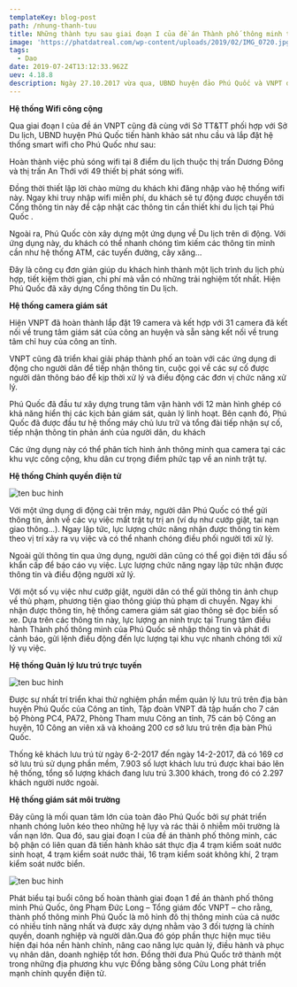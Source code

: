 ```yaml
---
templateKey: blog-post
path: /nhung-thanh-tuu
title: Những thành tựu sau giai đoạn I của đề án Thành phố thông minh tại Phú Quốc
image: 'https://phatdatreal.com/wp-content/uploads/2019/02/IMG_0720.jpg' 
tags:
  - Dao
date: 2019-07-24T13:12:33.962Z
uev: 4.18.8
description: Ngày 27.10.2017 vừa qua, UBND huyện đảo Phú Quốc và VNPT đã chính thức công bố hoàn thành Giai đoạn 1 Đề án xây dựng thành phố thông minh Phú Quốc.
---
```


**Hệ thống Wifi công cộng**

Qua giai đoạn I của đề án VNPT cũng đã cùng với Sở TT&TT phối hợp với Sở Du lịch, UBND huyện Phú Quốc tiến hành khảo sát nhu cầu và lắp đặt hệ thống smart wifi cho Phú Quốc như sau:

Hoàn thành việc phủ sóng wifi tại 8 điểm du lịch thuộc thị trấn Dương Đông và thị trấn An Thới với 49 thiết bị phát sóng wifi.

Đồng thời thiết lập lời chào mừng du khách khi đăng nhập vào hệ thống wifi này. Ngay khi truy nhập wifi miễn phí, du khách sẽ tự động được chuyển tới Cổng thông tin này để cập nhật các thông tin cần thiết khi du lịch tại Phú Quốc .

Ngoài ra, Phú Quốc còn xây dựng một ứng dụng về Du lịch trên di động. Với ứng dụng này, du khách có thể nhanh chóng tìm kiếm các thông tin mình cần như hệ thống ATM, các tuyến đường, cây xăng…

Đây là công cụ đơn giản giúp du khách hình thành một lịch trình du lịch phù hợp, tiết kiệm thời gian, chi phí mà vẫn có những trải nghiệm tốt nhất. Hiện Phú Quốc đã xây dựng Cổng thông tin Du lịch.

**Hệ thống camera giám sát**

Hiện VNPT đã hoàn thành lắp đặt 19 camera và kết hợp với 31 camera đã kết nối về trung tâm giám sát của công an huyện và sẵn sàng kết nối về trung tâm chỉ huy của công an tỉnh.

VNPT cũng đã triển khai giải pháp thành phố an toàn với các ứng dụng di động cho người dân để tiếp nhận thông tin, cuộc gọi về các sự cố được người dân thông báo để kịp thời xử lý và điều động các đơn vị chức năng xử lý.

Phú Quốc đã đầu tư xây dựng trung tâm vận hành với 12 màn hình ghép có khả năng hiển thị các kịch bản giám sát, quản lý linh hoạt. Bên cạnh đó, Phú Quốc đã được đầu tư hệ thống máy chủ lưu trữ và tổng đài tiếp nhận sự cố, tiếp nhận thông tin phản ánh của người dân, du khách

Các ứng dụng này có thể phân tích hình ảnh thông minh qua camera tại các khu vực công cộng, khu dân cư trọng điểm phức tạp về an ninh trật tự.

**Hệ thống Chính quyền điện tử**

![ten buc hinh](https://phuquocxanh.com/vi/wp-content/uploads/2017/10/tour-phu-quoc-3-ngay-2-dem-4-768x512.jpg "ten buc hinh")

Với một ứng dụng di động cài trên máy, người dân Phú Quốc có thể gửi thông tin, ảnh về các vụ việc mất trật tự trị an (ví dụ như cướp giật, tai nạn giao thông…). Ngay lập tức, lực lượng chức năng nhận được thông tin kèm theo vị trí xảy ra vụ việc và có thể nhanh chóng điều phối người tới xử lý.

Ngoài gửi thông tin qua ứng dụng, người dân cũng có thể gọi điện tới đầu số khẩn cấp để báo cáo vụ việc. Lực lượng chức năng ngay lập tức nhận được thông tin và điều động người xử lý.

Với một số vụ việc như cướp giật, người dân có thể gửi thông tin ảnh chụp về thủ phạm, phương tiện giao thông giúp thủ phạm di chuyển. Ngay khi nhận được thông tin, hệ thống camera giám sát giao thông sẽ đọc biển số xe. Dựa trên các thông tin này, lực lượng an ninh trực tại Trung tâm điều hành Thành phố thông minh của Phú Quốc sẽ nhập thông tin và phát đi cảnh báo, gửi lệnh điều động đến lực lượng tại khu vực nhanh chóng tới xử lý vụ việc.

**Hệ thống Quản lý lưu trú trực tuyến**

![ten buc hinh](https://phuquocxanh.com/vi/wp-content/uploads/2017/10/tour-phu-quoc-3-ngay-2-dem-7-768x576.jpg "ten buc hinh")

Được sự nhất trí triển khai thử nghiệm phần mềm quản lý lưu trú trên địa bàn huyện Phú Quốc của Công an tỉnh, Tập đoàn VNPT đã tập huấn cho 7 cán bộ Phòng PC4, PA72, Phòng Tham mưu Công an tỉnh, 75 cán bộ Công an huyện, 10 Công an viên xã và khoảng 200 cơ sở lưu trú trên địa bàn Phú Quốc.

Thống kê khách lưu trú từ ngày 6-2-2017 đến ngày 14-2-2017, đã có 169 cơ sở lưu trú sử dụng phần mềm, 7.903 số lượt khách lưu trú được khai báo lên hệ thống, tổng số lượng khách đang lưu trú 3.300 khách, trong đó có 2.297 khách người nước ngoài.

**Hệ thống giám sát môi trường**

Đây cũng là mối quan tâm lớn của toàn đảo Phú Quốc bởi sự phát triển nhanh chóng luôn kéo theo những hệ lụy và rác thải ô nhiễm môi trường là vấn nạn lớn. Qua đó, sau giai đoạn I của đề án thành phố thông minh, các bộ phận có liên quan đã tiến hành khảo sát thực địa 4 trạm kiểm soát nước sinh hoạt, 4 trạm kiểm soát nước thải, 16 trạm kiểm soát không khí, 2 trạm kiểm soát nước biển.

![ten buc hinh](https://phuquocxanh.com/vi/wp-content/uploads/2017/10/tour-phu-quoc-3-ngay-2-dem-6.jpg "ten buc hinh")

Phát biểu tại buổi công bố hoàn thành giai đoạn 1 đề án thành phố thông minh Phú Quốc, ông Phạm Đức Long – Tổng giám đốc VNPT – cho rằng, thành phố thông minh Phú Quốc là mô hình đô thị thông minh của cả nước có nhiều tính năng nhất và được xây dựng nhằm vào 3 đối tượng là chính quyền, doanh nghiệp và người dân.Qua đó góp phần thực hiện mục tiêu hiện đại hóa nền hành chính, nâng cao năng lực quản lý, điều hành và phục vụ nhân dân, doanh nghiệp tốt hơn. Đồng thời đưa Phú Quốc trở thành một trong những địa phương khu vực Đồng bằng sông Cửu Long phát triển mạnh chính quyền điện tử.